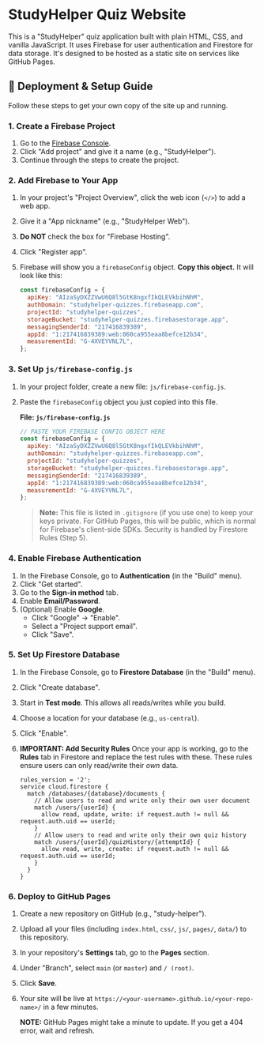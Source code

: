 # StudyHelper Quiz Website

This is a "StudyHelper" quiz application built with plain HTML, CSS, and vanilla JavaScript. It uses Firebase for user authentication and Firestore for data storage. It's designed to be hosted as a static site on services like GitHub Pages.

## 🚀 Deployment & Setup Guide

Follow these steps to get your own copy of the site up and running.

### 1. Create a Firebase Project

1.  Go to the [Firebase Console](https://console.firebase.google.com/).
2.  Click "Add project" and give it a name (e.g., "StudyHelper").
3.  Continue through the steps to create the project.

### 2. Add Firebase to Your App

1.  In your project's "Project Overview", click the web icon (`</>`) to add a web app.
2.  Give it a "App nickname" (e.g., "StudyHelper Web").
3.  **Do NOT** check the box for "Firebase Hosting".
4.  Click "Register app".
5.  Firebase will show you a `firebaseConfig` object. **Copy this object.** It will look like this:

    ```javascript
    const firebaseConfig = {
      apiKey: "AIzaSyDXZZVwU6Q8l5GtK8ngxfIkQLEVkbihNhM",
      authDomain: "studyhelper-quizzes.firebaseapp.com",
      projectId: "studyhelper-quizzes",
      storageBucket: "studyhelper-quizzes.firebasestorage.app",
      messagingSenderId: "217416839389",
      appId: "1:217416839389:web:060ca955eaa8befce12b34",
      measurementId: "G-4XVEYVNL7L",
    };
    ```

### 3. Set Up `js/firebase-config.js`

1.  In your project folder, create a new file: `js/firebase-config.js`.
2.  Paste the `firebaseConfig` object you just copied into this file.

    **File: `js/firebase-config.js`**

    ```javascript
    // PASTE YOUR FIREBASE CONFIG OBJECT HERE
    const firebaseConfig = {
      apiKey: "AIzaSyDXZZVwU6Q8l5GtK8ngxfIkQLEVkbihNhM",
      authDomain: "studyhelper-quizzes.firebaseapp.com",
      projectId: "studyhelper-quizzes",
      storageBucket: "studyhelper-quizzes.firebasestorage.app",
      messagingSenderId: "217416839389",
      appId: "1:217416839389:web:060ca955eaa8befce12b34",
      measurementId: "G-4XVEYVNL7L",
    };
    ```

    > **Note:** This file is listed in `.gitignore` (if you use one) to keep your keys private. For GitHub Pages, this will be public, which is normal for Firebase's client-side SDKs. Security is handled by Firestore Rules (Step 5).

### 4. Enable Firebase Authentication

1.  In the Firebase Console, go to **Authentication** (in the "Build" menu).
2.  Click "Get started".
3.  Go to the **Sign-in method** tab.
4.  Enable **Email/Password**.
5.  (Optional) Enable **Google**.
    - Click "Google" -> "Enable".
    - Select a "Project support email".
    - Click "Save".

### 5. Set Up Firestore Database

1.  In the Firebase Console, go to **Firestore Database** (in the "Build" menu).
2.  Click "Create database".
3.  Start in **Test mode**. This allows all reads/writes while you build.
4.  Choose a location for your database (e.g., `us-central`).
5.  Click "Enable".

6.  **IMPORTANT: Add Security Rules**
    Once your app is working, go to the **Rules** tab in Firestore and replace the test rules with these. These rules ensure users can only read/write their _own_ data.

    ```
    rules_version = '2';
    service cloud.firestore {
      match /databases/{database}/documents {
        // Allow users to read and write only their own user document
        match /users/{userId} {
          allow read, update, write: if request.auth != null && request.auth.uid == userId;
        }
        // Allow users to read and write only their own quiz history
        match /users/{userId}/quizHistory/{attemptId} {
          allow read, write, create: if request.auth != null && request.auth.uid == userId;
        }
      }
    }
    ```

### 6. Deploy to GitHub Pages

1.  Create a new repository on GitHub (e.g., "study-helper").
2.  Upload all your files (including `index.html`, `css/`, `js/`, `pages/`, `data/`) to this repository.
3.  In your repository's **Settings** tab, go to the **Pages** section.
4.  Under "Branch", select `main` (or `master`) and `/ (root)`.
5.  Click **Save**.
6.  Your site will be live at `https://<your-username>.github.io/<your-repo-name>/` in a few minutes.

    **NOTE:** GitHub Pages might take a minute to update. If you get a 404 error, wait and refresh.
